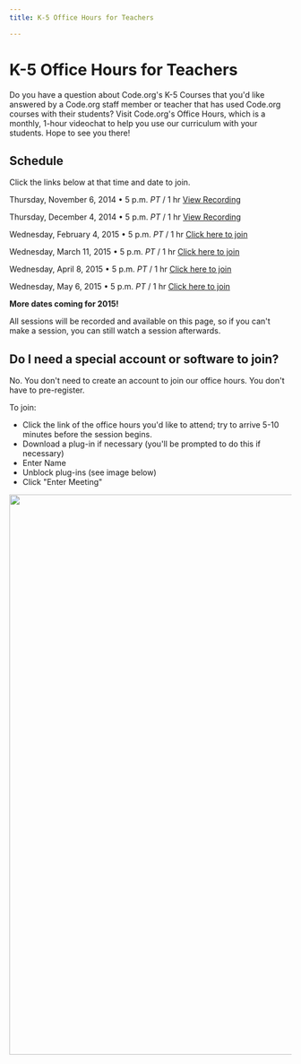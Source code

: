 ```yaml
---
title: K-5 Office Hours for Teachers

---
```


# K-5 Office Hours for Teachers

Do you have a question about Code.org's K-5 Courses that you'd like answered by a Code.org staff member or teacher that has used Code.org courses with their students? Visit Code.org's Office Hours, which is a monthly, 1-hour videochat to help you use our curriculum with your students. Hope to see you there!

## Schedule

Click the links below at that time and date to join.

Thursday, November 6, 2014 • 5 p.m. *PT* / 1 hr [View Recording](http://youtu.be/Jb2xhFeNvG4)

Thursday, December 4, 2014 • 5 p.m. *PT* / 1 hr [View Recording](https://www.youtube.com/watch?v=Lmr5Sfhk8rM&feature=youtu.be)

Wednesday, February 4, 2015 • 5 p.m. *PT* / 1 hr [Click here to join](https://bluejeans.com/130366939/browser)

Wednesday, March 11, 2015 • 5 p.m. *PT* / 1 hr [Click here to join](https://bluejeans.com/831078338/browser)

Wednesday, April 8, 2015 • 5 p.m. *PT* / 1 hr [Click here to join](https://bluejeans.com/211642174/browser)

Wednesday, May 6, 2015 • 5 p.m. *PT* / 1 hr [Click here to join](https://bluejeans.com/588893326/browser)

**More dates coming for 2015!**

All sessions will be recorded and available on this page, so if you can't make a session, you can still watch a session afterwards. 

## Do I need a special account or software to join? 

No. You don't need to create an account to join our office hours. You don't have to pre-register. 

To join:

- Click the link of the office hours you'd like to attend; try to arrive 5-10 minutes before the session begins.  
-  Download a plug-in if necessary (you'll be prompted to do this if necessary)
- Enter Name
- Unblock plug-ins (see image below)
- Click "Enter Meeting"

<img src="/images/joinbluejeans.png" width=1000px />
